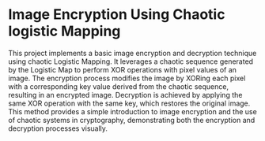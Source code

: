 <h1>Image Encryption Using Chaotic logistic Mapping</h1>

This project implements a basic image encryption and decryption technique using chaotic Logistic Mapping. It leverages a chaotic sequence generated by the Logistic Map to perform XOR operations with pixel values of an image. The encryption process modifies the image by XORing each pixel with a corresponding key value derived from the chaotic sequence, resulting in an encrypted image. Decryption is achieved by applying the same XOR operation with the same key, which restores the original image. This method provides a simple introduction to image encryption and the use of chaotic systems in cryptography, demonstrating both the encryption and decryption processes visually.
